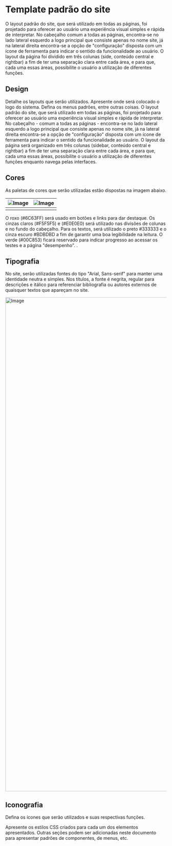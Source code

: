 # Template padrão do site

O layout padrão do site, que será utilizado em todas as páginas, foi projetado para oferecer ao usuário uma experiência visual simples e rápida de interpretar. No cabeçalho comum a todas as páginas, encontra-se no lado lateral esquerdo a logo principal que consiste apenas no nome site, já na lateral direita encontra-se a opção de "configuração" disposta  com um ícone de ferramenta para indicar o sentido da funcionalidade ao usuário. O layout da página foi dividido em três colunas (side, conteúdo central e rightbar) a fim de ter uma separação clara entre cada área, e para que, cada uma essas áreas, possibilite o usuário a utilização de diferentes funções. 

## Design

Detalhe os layouts que serão utilizados. Apresente onde será colocado o logo do sistema. Defina os menus padrões, entre outras coisas.
O layout padrão do site, que será utilizado em todas as páginas, foi projetado para oferecer ao usuário uma experiência visual simples e rápida de interpretar. No cabeçalho - comum a todas as páginas - encontra-se no lado lateral esquerdo a logo principal que consiste apenas no nome site, já na lateral direita encontra-se a opção de "configuração" disposta  com um ícone de ferramenta para indicar o sentido da funcionalidade ao usuário. O layout da página será organizado em três colunas (sidebar, conteúdo central e rightbar) a fim de ter uma separação clara entre cada área, e para que, cada uma essas áreas, possibilite o usuário a utilização de diferentes funções enquanto navega pelas interfaces. 

## Cores


As paletas de cores que serão utilizadas estão dispostas na imagem abaixo. 

| ![Image](https://github.com/user-attachments/assets/55804962-1d84-47f7-8507-981f7156c90e)|  ![Image](https://github.com/user-attachments/assets/b081d207-1c77-4114-8b79-375196a557d1)|
|--------|--------|
| | | 


O roxo (#6C63FF) será usado em botões e links para dar destaque.
Os cinzas claros (#F5F5F5) e (#E0E0E0) será utilizado nas divisões de colunas e no fundo do cabeçalho.
Para os textos, será utilizado o preto #333333 e o cinza escuro #BDBDBD a fim de garantir uma boa legibilidade na leitura.
O verde (#00C853) ficará reservado para indicar progresso ao acessar os testes e a página "desempenho".  .


## Tipografia

No site, serão utilizadas fontes do tipo "Arial, Sans-serif" para manter uma identidade neutra e simples. Nos títulos, a fonte é negrita, regular para descrições e itálico para referenciar bibliografia ou autores externos de quaisquer textos que apareçam no site. 

<img width="1024" height="1536" alt="Image" src="https://github.com/user-attachments/assets/02df4ddf-f938-4711-8d87-56def31c6a90" />


## Iconografia

Defina os ícones que serão utilizados e suas respectivas funções.

Apresente os estilos CSS criados para cada um dos elementos apresentados.
Outras seções podem ser adicionadas neste documento para apresentar padrões de componentes, de menus, etc.
